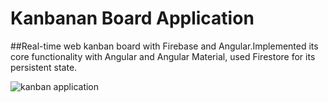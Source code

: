# Kanbanan Board Application

##Real-time web kanban board with Firebase and Angular.Implemented its core functionality with Angular and Angular Material, used Firestore for its persistent state.

![kanban application](https://user-images.githubusercontent.com/63692107/119216454-68056200-baf1-11eb-9a5d-ab287122d5f2.PNG)
